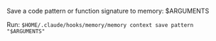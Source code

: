 Save a code pattern or function signature to memory:
$ARGUMENTS

Run: `$HOME/.claude/hooks/memory/memory context save pattern "$ARGUMENTS"`
